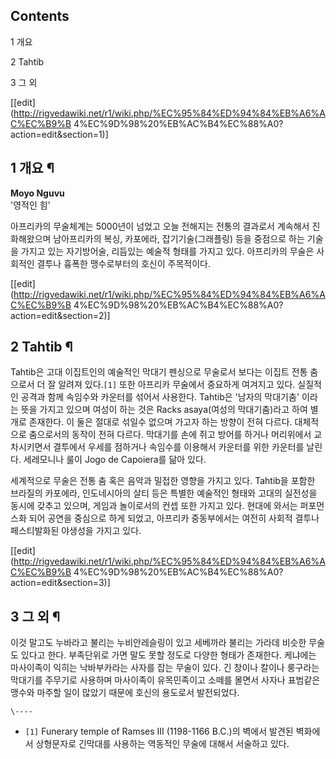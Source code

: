## Contents

    

1 개요

2 Tahtib

3 그 외

[[edit](http://rigvedawiki.net/r1/wiki.php/%EC%95%84%ED%94%84%EB%A6%AC%EC%B9%B
4%EC%9D%98%20%EB%AC%B4%EC%88%A0?action=edit&section=1)]

## 1 개요 ¶

**Moyo Nguvu**  
'영적인 힘'

  

아프리카의 무술체계는 5000년이 넘었고 오늘 전해지는 전통의 결과로서 계속해서 진화해왔으며 남아프리카의 복싱, 카포에라,
잡기기술(그래플링) 등을 중점으로 하는 기술을 가지고 있는 자기방어술, 리듬있는 예술적 형태를 가지고 있다. 아프리카의 무술은 사회적인
결투나 흉폭한 맹수로부터의 호신이 주목적이다.

[[edit](http://rigvedawiki.net/r1/wiki.php/%EC%95%84%ED%94%84%EB%A6%AC%EC%B9%B
4%EC%9D%98%20%EB%AC%B4%EC%88%A0?action=edit&section=2)]

## 2 Tahtib ¶

Tahtib은 고대 이집트인의 예술적인 막대기 펜싱으로 무술로서 보다는 이집트 전통 춤으로서 더 잘 알려져 있다.`[1]` 또한 아프리카
무술에서 중요하게 여겨지고 있다. 실질적인 공격과 함께 속임수와 카운터를 섞어서 사용한다. Tahtib은 '남자의 막대기춤' 이라는 뜻을
가지고 있으며 여성이 하는 것은 Racks asaya(여성의 막대기춤)라고 하여 별개로 존재한다. 이 둘은 절대로 섞일수 없으며 가고자 하는
방향이 전혀 다르다. 대체적으로 춤으로서의 동작이 전혀 다르다. 막대기를 손에 쥐고 방어를 하거나 머리위에서 교차시키면서 결투에서 우세를
점하거나 속임수를 이용해서 카운터를 위한 카운터를 날린다. 세레모니나 룰이 Jogo de Capoiera를 닮아 있다.

  

세계적으로 무술은 전통 춤 혹은 음악과 밀접한 영향을 가지고 있다. Tahtib을 포함한 브라질의 카포에라, 인도네시아의 살티 등은 특별한
예술적인 형태와 고대의 실전성을 동시에 갖추고 있으며, 게임과 놀이로서의 컨셉 또한 가지고 있다. 현대에 와서는 퍼포먼스화 되어 공연을
중심으로 하게 되었고, 아프리카 중동부에서는 여전히 사회적 결투나 페스티발화된 야생성을 가지고 있다.

[[edit](http://rigvedawiki.net/r1/wiki.php/%EC%95%84%ED%94%84%EB%A6%AC%EC%B9%B
4%EC%9D%98%20%EB%AC%B4%EC%88%A0?action=edit&section=3)]

## 3 그 외 ¶

이것 말고도 누바라고 불리는 누비안레슬링이 있고 세베까라 불리는 가라데 비슷한 무술도 있다고 한다. 부족단위로 가면 말도 못할 정도로 다양한
형태가 존재한다. 케냐에는 마사이족이 익히는 낙바부카라는 사자를 잡는 무술이 있다. 긴 창이나 칼이나 룽구라는 막대기를 주무기로 사용하며
마사이족이 유목민족이고 소떼를 몰면서 사자나 표범같은 맹수와 마주할 일이 많았기 때문에 호신의 용도로서 발전되었다.

`\----`

  * `[1]` Funerary temple of Ramses III (1198-1166 B.C.)의 벽에서 발견된 벽화에서 상형문자로 긴막대를 사용하는 역동적인 무술에 대해서 서술하고 있다.

